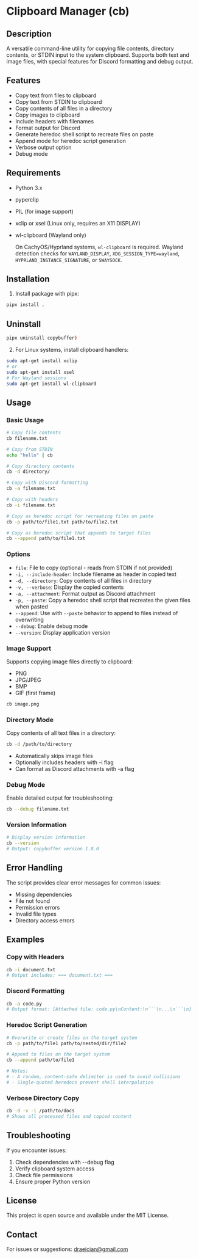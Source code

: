 # Clipboard Manager (cb)

## Description
A versatile command-line utility for copying file contents, directory contents, or STDIN input to the system clipboard. Supports both text and image files, with special features for Discord formatting and debug output.

## Features
- Copy text from files to clipboard
- Copy text from STDIN to clipboard
- Copy contents of all files in a directory
- Copy images to clipboard
- Include headers with filenames
- Format output for Discord
- Generate heredoc shell script to recreate files on paste
- Append mode for heredoc script generation
- Verbose output option
- Debug mode

## Requirements
- Python 3.x
- pyperclip
- PIL (for image support)
- xclip or xsel (Linux only, requires an X11 DISPLAY)
- wl-clipboard (Wayland only)

  On CachyOS/Hyprland systems, `wl-clipboard` is required. Wayland detection
  checks for `WAYLAND_DISPLAY`, `XDG_SESSION_TYPE=wayland`,
  `HYPRLAND_INSTANCE_SIGNATURE`, or `SWAYSOCK`.

## Installation
1. Install package with pipx:
```bash
pipx install .
```
## Uninstall
```bash
pipx uninstall copybuffer)
```

2. For Linux systems, install clipboard handlers:
```bash
sudo apt-get install xclip
# or
sudo apt-get install xsel
# For Wayland sessions
sudo apt-get install wl-clipboard
```

## Usage

### Basic Usage
```bash
# Copy file contents
cb filename.txt

# Copy from STDIN
echo "hello" | cb

# Copy directory contents
cb -d directory/

# Copy with Discord formatting
cb -a filename.txt

# Copy with headers
cb -i filename.txt

# Copy as heredoc script for recreating files on paste
cb -p path/to/file1.txt path/to/file2.txt

# Copy as heredoc script that appends to target files
cb --append path/to/file1.txt
```

### Options
- `file`: File to copy (optional - reads from STDIN if not provided)
- `-i, --include-header`: Include filename as header in copied text
- `-d, --directory`: Copy contents of all files in directory
- `-v, --verbose`: Display the copied contents
- `-a, --attachment`: Format output as Discord attachment
- `-p, --paste`: Copy a heredoc shell script that recreates the given files when pasted
- `--append`: Use with `--paste` behavior to append to files instead of overwriting
- `--debug`: Enable debug mode
- `--version`: Display application version

### Image Support
Supports copying image files directly to clipboard:
- PNG
- JPG/JPEG
- BMP
- GIF (first frame)

```bash
cb image.png
```

### Directory Mode
Copy contents of all text files in a directory:
```bash
cb -d /path/to/directory
```
- Automatically skips image files
- Optionally includes headers with -i flag
- Can format as Discord attachments with -a flag

### Debug Mode
Enable detailed output for troubleshooting:
```bash
cb --debug filename.txt
```

### Version Information
```bash
# Display version information
cb --version
# Output: copybuffer version 1.8.0
```

## Error Handling
The script provides clear error messages for common issues:
- Missing dependencies
- File not found
- Permission errors
- Invalid file types
- Directory access errors

## Examples

### Copy with Headers
```bash
cb -i document.txt
# Output includes: === document.txt ===
```

### Discord Formatting
```bash
cb -a code.py
# Output format: [Attached file: code.py\nContent:\n```\n...\n```\n]
```

### Heredoc Script Generation
```bash
# Overwrite or create files on the target system
cb -p path/to/file1 path/to/nested/dir/file2

# Append to files on the target system
cb --append path/to/file1

# Notes:
# - A random, content-safe delimiter is used to avoid collisions
# - Single-quoted heredocs prevent shell interpolation
```

### Verbose Directory Copy
```bash
cb -d -v -i /path/to/docs
# Shows all processed files and copied content
```

## Troubleshooting
If you encounter issues:
1. Check dependencies with --debug flag
2. Verify clipboard system access
3. Check file permissions
4. Ensure proper Python version

## License
This project is open source and available under the MIT License.

## Contact
For issues or suggestions: draeician@gmail.com
